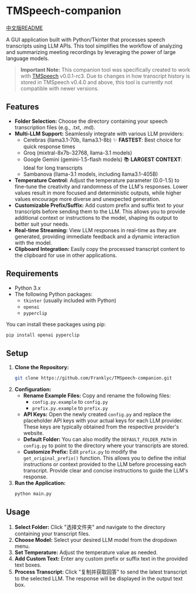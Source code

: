 # TMSpeech-companion
[中文版README](README_zh.md)

A GUI application built with Python/Tkinter that processes speech transcripts using LLM APIs. This tool simplifies the workflow of analyzing and summarizing meeting recordings by leveraging the power of large language models.

> **Important Note:** This companion tool was specifically created to work with [TMSpeech](https://github.com/jxlpzqc/TMSpeech) v0.0.1-rc3. Due to changes in how transcript history is stored in TMSpeech v0.4.0 and above, this tool is currently not compatible with newer versions.

## Features

- **Folder Selection:**  Choose the directory containing your speech transcription files (e.g., .txt, .md).
- **Multi-LLM Support:** Seamlessly integrate with various LLM providers:
    - Cerebras (llama3.1-70b, llama3.1-8b) 
      ✨ **FASTEST**: Best choice for quick response times
    - Groq (mixtral-8x7b-32768, llama-3.1 models)
    - Google Gemini (gemini-1.5-flash models) 
      📚 **LARGEST CONTEXT**: Ideal for long transcripts
    - Sambanova (llama-3.1 models, including llama3.1-405B)
- **Temperature Control:** Adjust the temperature parameter (0.0-1.5) to fine-tune the creativity and randomness of the LLM's responses. Lower values result in more focused and deterministic outputs, while higher values encourage more diverse and unexpected generation.
- **Customizable Prefix/Suffix:** Add custom prefix and suffix text to your transcripts before sending them to the LLM. This allows you to provide additional context or instructions to the model, shaping its output to better suit your needs.
- **Real-time Streaming:** View LLM responses in real-time as they are generated, providing immediate feedback and a dynamic interaction with the model.
- **Clipboard Integration:** Easily copy the processed transcript content to the clipboard for use in other applications.

## Requirements

- Python 3.x
- The following Python packages:
    - `tkinter` (usually included with Python)
    - `openai`
    - `pyperclip`

You can install these packages using pip:
```bash
pip install openai pyperclip
```

## Setup

1. **Clone the Repository:**
   ```bash
   git clone https://github.com/Franklyc/TMSpeech-companion.git
   ```
2. **Configuration:**
   - **Rename Example Files:** Copy and rename the following files:
     - `config.py.example` to `config.py`
     - `prefix.py.example` to `prefix.py`
   - **API Keys:** Open the newly created `config.py` and replace the placeholder API keys with your actual keys for each LLM provider.  These keys are typically obtained from the respective provider's website.
   - **Default Folder:**  You can also modify the `DEFAULT_FOLDER_PATH` in `config.py` to point to the directory where your transcripts are stored.
   - **Customize Prefix:** Edit `prefix.py` to modify the `get_original_prefix()` function. This allows you to define the initial instructions or context provided to the LLM before processing each transcript.  Provide clear and concise instructions to guide the LLM's response.
3. **Run the Application:**
   ```bash
   python main.py
   ```

## Usage

1. **Select Folder:** Click "选择文件夹" and navigate to the directory containing your transcript files.
2. **Choose Model:** Select your desired LLM model from the dropdown menu.
3. **Set Temperature:** Adjust the temperature value as needed.
4. **Add Custom Text:**  Enter any custom prefix or suffix text in the provided text boxes.
5. **Process Transcript:** Click "复制并获取回答" to send the latest transcript to the selected LLM. The response will be displayed in the output text box.


